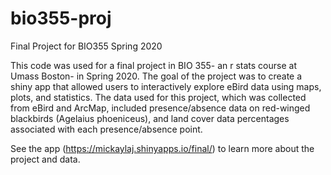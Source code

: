 # bio355-proj
Final Project for BIO355 Spring 2020

This code was used for a final project in BIO 355- an r stats course at Umass Boston- in Spring 2020. 
The goal of the project was to create a shiny app that allowed users to interactively explore eBird data using maps, plots, and statistics.
The data used for this project, which was collected from eBird and ArcMap, included presence/absence data on red-winged blackbirds (Agelaius phoeniceus), and land cover data percentages associated with each presence/absence point.

See the app (https://mickaylaj.shinyapps.io/final/) to learn more about the project and data.
